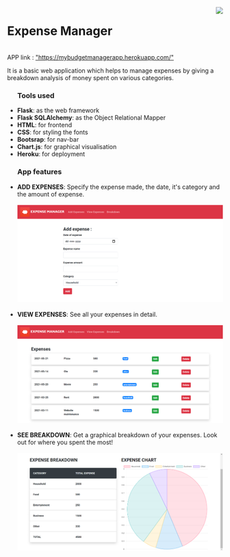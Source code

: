 <html>
    <body>
        <img src="https://lh3.googleusercontent.com/ikbN8scDWum2l6zGkmBrLFMsxOQvzTZT6UcIAYJ_dxBDAv9Ub7YE640cliaooDiWMzs=w512-h512" align="right" height = 100>
        <h1>Expense Manager</h1>
        <br>APP link : <a href="https://mybudgetmanagerapp.herokuapp.com/">"https://mybudgetmanagerapp.herokuapp.com/"</a>
        <p>It is a basic web application which helps to manage expenses by giving a breakdown analysis of money spent on various categories.</p>
        <ul>
            <h3>Tools used</h3>
            <li><b>Flask</b>: as the web framework</li>
            <li><b>Flask SQLAlchemy</b>: as the Object Relational Mapper</li>
            <li><b>HTML</b>: for frontend</li>
            <li><b>CSS</b>: for styling the fonts</li>
            <li><b>Bootsrap</b>: for nav-bar</li>
            <li><b>Chart.js</b>: for graphical visualisation</li>
            <li><b>Heroku</b>: for deployment</li>
        </ul>
        <ul>
            <h3>App features</h3>
            <li><b>ADD EXPENSES</b>: Specify the expense made, the date, it's category and the amount of expense.</li><br>
            <center>
                <img src="https://github.com/shalinisheetal/Expense-Manager/blob/master/images/Add.png?raw=true">
            </center>
            <br><li><b>VIEW EXPENSES</b>: See all your expenses in detail.</li><br>
            <center>
                <img src="https://github.com/shalinisheetal/Expense-Manager/blob/master/images/View.png?raw=true">
            </center>
            <br><li><b>SEE BREAKDOWN</b>: Get a graphical breakdown of your expenses. Look out for where you spent the most!</li><br>
            <center>
                <img src="https://github.com/shalinisheetal/Expense-Manager/blob/master/images/Breakdown.png?raw=true">
            </center>
        </ul>
    </body>
</html>
